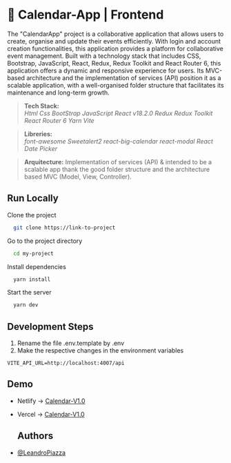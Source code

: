 # 📅 Calendar-App | Frontend

The "CalendarApp" project is a collaborative application that allows users to create, organise and update their events efficiently. With login and account creation functionalities, this application provides a platform for collaborative event management.
Built with a technology stack that includes CSS, Bootstrap, JavaScript, React, Redux, Redux Toolkit and React Router 6, this application offers a dynamic and responsive experience for users. Its MVC-based architecture and the implementation of services (API) position it as a scalable application, with a well-organised folder structure that facilitates its maintenance and long-term growth.

>**Tech Stack:** </br>
*Html Css BootStrap JavaScript React v18.2.0 Redux Redux Toolkit React Router 6 Yarn Vite*

>**Libreries:** </br>
*font-awesome Sweetalert2 react-big-calendar react-modal React Date Picker*

>**Arquitecture:** Implementation of services (API) & intended to be a scalable app thank the good folder structure and the architecture based MVC (Model, View, Controller).


## Run Locally

Clone the project

```bash
  git clone https://link-to-project
```

Go to the project directory

```bash
  cd my-project
```

Install dependencies

```bash
  yarn install
```

Start the server

```bash
  yarn dev
```

## Development Steps

1. Rename the file .env.template by .env
2. Make the respective changes in the environment variables

````
VITE_API_URL=http://localhost:4007/api

````

## Demo

- Netlify -> [Calendar-V1.0](https://calendar-mern-24.netlify.app/auth/login)
- Vercel -> [Calendar-V1.0](https://calendar-mern-seven.vercel.app/auth/login)


  ## Authors

- [@LeandroPiazza](https://www.github.com/Lean-98)
